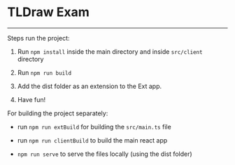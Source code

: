 # TLDraw Exam

---

Steps run the project:

1. Run `npm install` inside the main directory and inside `src/client` directory

2. Run `npm run build`

3. Add the dist folder as an extension to the Ext app.

4. Have fun!

For building the project separately:

* run `npm run extBuild` for building the `src/main.ts` file

* run `npm run clientBuild` to build the main react app

* `npm run serve` to serve the files locally (using the dist folder)